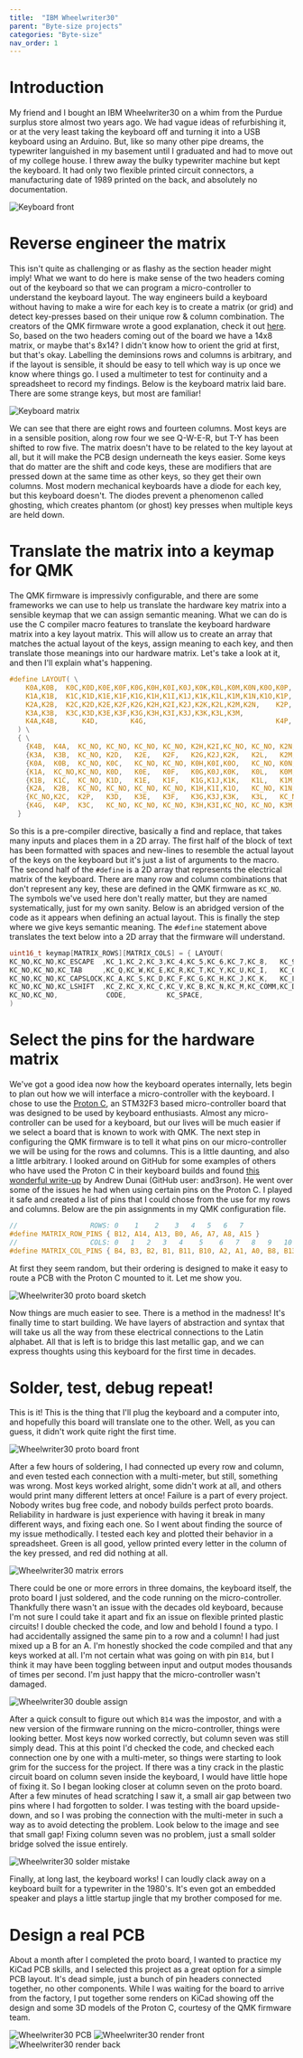 ```yaml
---
title:  "IBM Wheelwriter30"
parent: "Byte-size projects"
categories: "Byte-size"
nav_order: 1
---
```


# Introduction
My friend and I bought an IBM Wheelwriter30 on a whim from the Purdue surplus store almost two years ago. We had vague ideas of refurbishing it, or at the very least taking the keyboard off and turning it into a USB keyboard using an Arduino. But, like so many other pipe dreams, the typewriter languished in my basement until I graduated and had to move out of my college house. I threw away the bulky typewriter machine but kept the keyboard. It had only two flexible printed circuit connectors, a manufacturing date of 1989 printed on the back, and absolutely no documentation.

![Keyboard front](/media/wheelwriter30-front.jpg)

# Reverse engineer the matrix
This isn't quite as challenging or as flashy as the section header might imply! What we want to do here is make sense of the two headers coming out of the keyboard so that we can program a micro-controller to understand the keyboard layout. The way engineers build a keyboard without having to make a wire for each key is to create a matrix (or grid) and detect key-presses based on their unique row & column combination. The creators of the QMK firmware wrote a good explanation, check it out [here](https://docs.qmk.fm/#/how_a_matrix_works). So, based on the two headers coming out of the board we have a 14x8 matrix, or maybe that's 8x14? I didn't know how to orient the grid at first, but that's okay. Labelling the deminsions rows and columns is arbitrary, and if the layout is sensible, it should be easy to tell which way is up once we know where things go. I used a multimeter to test for continuity and a spreadsheet to record my findings. Below is the keyboard matrix laid bare. There are some strange keys, but most are familiar!

![Keyboard matrix](/media/wheelwriter30-matrix.png)

We can see that there are eight rows and fourteen columns. Most keys are in a sensible position, along row four we see Q-W-E-R, but T-Y has been shifted to row five. The matrix doesn't have to be related to the key layout at all, but it will make the PCB design underneath the keys easier. Some keys that do matter are the shift and code keys, these are modifiers that are pressed down at the same time as other keys, so they get their own columns. Most modern mechanical keyboards have a diode for each key, but this keyboard doesn't. The diodes prevent a phenomenon called ghosting, which creates phantom (or ghost) key presses when multiple keys are held down.

# Translate the matrix into a keymap for QMK
The QMK firmware is impressivly configurable, and there are some frameworks we can use to help us translate the hardware key matrix into a sensible keymap that we can assign semantic meaning. What we can do is use the C compiler macro features to translate the keyboard hardware matrix into a key layout matrix. This will allow us to create an array that matches the actual layout of the keys, assign meaning to each key, and then translate those meanings into our hardware matrix. Let's take a look at it, and then I'll explain what's happening.

```c
#define LAYOUT( \
    K0A,K0B,  K0C,K0D,K0E,K0F,K0G,K0H,K0I,K0J,K0K,K0L,K0M,K0N,K0O,K0P,  K0Q,K0R,K0S, \
    K1A,K1B,  K1C,K1D,K1E,K1F,K1G,K1H,K1I,K1J,K1K,K1L,K1M,K1N,K1O,K1P,  K1Q,K1R,K1S, \
    K2A,K2B,  K2C,K2D,K2E,K2F,K2G,K2H,K2I,K2J,K2K,K2L,K2M,K2N,    K2P,  K2Q,K2R,K2S, \
    K3A,K3B,  K3C,K3D,K3E,K3F,K3G,K3H,K3I,K3J,K3K,K3L,K3M,                  K3R,     \
    K4A,K4B,      K4D,        K4G,                                K4P,  K4Q,K4R,K4S  \
  ) \
  { \
    {K4B,  K4A,  KC_NO, KC_NO, KC_NO, KC_NO, K2H,K2I,KC_NO, KC_NO, K2N,   K1P,   K4R, KC_NO}, \
    {K3A,  K3B,  KC_NO, K2D,   K2E,   K2F,   K2G,K2J,K2K,   K2L,   K2M,   K2Q,   K2R, KC_NO}, \
    {K0A,  K0B,  KC_NO, K0C,   KC_NO, KC_NO, K0H,K0I,K0O,   KC_NO, K0N,   K0P,   K0R, KC_NO}, \
    {K1A,  KC_NO,KC_NO, K0D,   K0E,   K0F,   K0G,K0J,K0K,   K0L,   K0M,   K0Q,   K0S, KC_NO}, \
    {K1B,  K1C,  KC_NO, K1D,   K1E,   K1F,   K1G,K1J,K1K,   K1L,   K1M,   K1Q,   K1R, KC_NO}, \
    {K2A,  K2B,  KC_NO, KC_NO, KC_NO, KC_NO, K1H,K1I,K1O,   KC_NO, K1N,   KC_NO, K1S, KC_NO}, \
    {KC_NO,K2C,  K2P,   K3D,   K3E,   K3F,   K3G,K3J,K3K,   K3L,   KC_NO, K3R,   K2S, KC_NO}, \
    {K4G,  K4P,  K3C,   KC_NO, KC_NO, KC_NO, K3H,K3I,KC_NO, KC_NO, K3M,   K4Q,   K4S, K4D  }  \
  }
```

So this is a pre-compiler directive, basically a find and replace, that takes many inputs and places them in a 2D array. The first half of the block of text has been formatted with spaces and new-lines to resemble the actual layout of the keys on the keyboard but it's just a list of arguments to the macro. The second half of the ```#define``` is a 2D array that represents the electrical matrix of the keyboard. There are many row and column combinations that don't represent any key, these are defined in the QMK firmware as ```KC_NO```. The symbols we've used here don't really matter, but they are named systematically, just for my own sanity. Below is an abridged version of the code as it appears when defining an actual layout. This is finally the step where we give keys semantic meaning. The ```#define``` statement above translates the text below into a 2D array that the firmware will understand.

```c
uint16_t keymap[MATRIX_ROWS][MATRIX_COLS] = { LAYOUT(
KC_NO,KC_NO,KC_ESCAPE  ,KC_1,KC_2,KC_3,KC_4,KC_5,KC_6,KC_7,KC_8,   KC_9,  KC_0,   KC_MINS, KC_EQL, KC_BSPC,  KC_HOME,KC_PGUP,KC_PSCREEN,
KC_NO,KC_NO,KC_TAB     ,KC_Q,KC_W,KC_E,KC_R,KC_T,KC_Y,KC_U,KC_I,   KC_O,  KC_P,   KC_NO,   KC_LBRC,KC_ENTER, KC_END, KC_PGDN,KC_NO,
KC_NO,KC_NO,KC_CAPSLOCK,KC_A,KC_S,KC_D,KC_F,KC_G,KC_H,KC_J,KC_K,   KC_L,  KC_SCLN,KC_QUOTE,        KC_RSHIFT,KC_FIND,KC_NO,  KC_NO,
KC_NO,KC_NO,KC_LSHIFT  ,KC_Z,KC_X,KC_C,KC_V,KC_B,KC_N,KC_M,KC_COMM,KC_DOT,KC_SLSH,                                   KC_UP,
KC_NO,KC_NO,            CODE,          KC_SPACE,                                                   KC_DELETE,KC_LEFT,KC_DOWN,KC_RIGHT
)
```

# Select the pins for the hardware matrix
We've got a good idea now how the keyboard operates internally, lets begin to plan out how we will interface a micro-controller with the keyboard. I chose to use the [Proton C](https://qmk.fm/proton-c/), an STM32F3 based micro-controller board that was designed to be used by keyboard enthusiasts. Almost any micro-controller can be used for a keyboard, but our lives will be much easier if we select a board that is known to work with QMK. The next step in configuring the QMK firmware is to tell it what pins on our micro-controller we will be using for the rows and columns. This is a little daunting, and also a little arbitrary. I looked around on GitHub for some examples of others who have used the Proton C in their keyboard builds and found [this wonderful write-up](https://github.com/qmk/qmk_firmware/tree/master/keyboards/handwired/d48) by Andrew Dunai (GitHub user: and3rson). He went over some of the issues he had when using certain pins on the Proton C. I played it safe and created a list of pins that I could chose from the use for my rows and columns. Below are the pin assignments in my QMK configuration file.

```c
//                  ROWS: 0    1    2    3   4   5   6   7
#define MATRIX_ROW_PINS { B12, A14, A13, B0, A6, A7, A8, A15 }
//                  COLS: 0   1   2   3   4    5    6   7   8   9   10   11   12   13
#define MATRIX_COL_PINS { B4, B3, B2, B1, B11, B10, A2, A1, A0, B8, B13, B14, B15, B9 }
```

At first they seem random, but their ordering is designed to make it easy to route a PCB with the Proton C mounted to it. Let me show you.

![Wheelwriter30 proto board sketch](/media/wheelwriter30-proto-sketch.jpg)

Now things are much easier to see. There is a method in the madness! It's finally time to start building. We have layers of abstraction and syntax that will take us all the way from these electrical connections to the Latin alphabet. All that is left is to bridge this last metallic gap, and we can express thoughts using this keyboard for the first time in decades.


# Solder, test, debug repeat!
This is it! This is the thing that I'll plug the keyboard and a computer into, and hopefully this board will translate one to the other. Well, as you can guess, it didn't work quite right the first time.

![Wheelwriter30 proto board front](/media/wheelwriter30-proto-front.jpg)

After a few hours of soldering, I had connected up every row and column, and even tested each connection with a multi-meter, but still, something was wrong. Most keys worked alright, some didn't work at all, and others would print many different letters at once! Failure is a part of every project. Nobody writes bug free code, and nobody builds perfect proto boards. Reliability in hardware is just experience with having it break in many different ways, and fixing each one. So I went about finding the source of my issue methodically. I tested each key and plotted their behavior in a spreadsheet. Green is all good, yellow printed every letter in the column of the key pressed, and red did nothing at all.

![Wheelwriter30 matrix errors](/media/wheelwriter30-matrix-errors.png)


There could be one or more errors in three domains, the keyboard itself, the proto board I just soldered, and the code running on the micro-controller. Thankfully there wasn't an issue with the decades old keyboard, because I'm not sure I could take it apart and fix an issue on flexible printed plastic circuits! I double checked the code, and low and behold I found a typo. I had accidentally assigned the same pin to a row and a column! I had just mixed up a B for an A. I'm honestly shocked the code compiled and that any keys worked at all. I'm not certain what was going on with pin ```B14```, but I think it may have been toggling between input and output modes thousands of times per second. I'm just happy that the micro-controller wasn't damaged.

![Wheelwriter30 double assign](/media/wheelwriter30-double-assign.png)

After a quick consult to figure out which ```B14``` was the impostor, and with a new version of the firmware running on the micro-controller, things were looking better. Most keys now worked correctly, but column seven was still simply dead. This at this point I'd checked the code, and checked each connection one by one with a multi-meter, so things were starting to look grim for the success for the project. If there was a tiny crack in the plastic circuit board on column seven inside the keyboard, I would have little hope of fixing it. So I began looking closer at column seven on the proto board. After a few minutes of head scratching I saw it, a small air gap between two pins where I had forgotten to solder. I was testing with the board upside-down, and so I was probing the connection with the multi-meter in such a way as to avoid detecting the problem. Look below to the image and see that small gap! Fixing column seven was no problem, just a small solder bridge solved the issue entirely.

![Wheelwriter30 solder mistake](/media/wheelwriter30-proto-gap.jpg)

Finally, at long last, the keyboard works! I can loudly clack away on a keyboard built for a typewriter in the 1980's. It's even got an embedded speaker and plays a little startup jingle that my brother composed for me.

# Design a real PCB

About a month after I completed the proto board, I wanted to practice my KiCad PCB skills, and I selected this project as a great option for a simple PCB layout. It's dead simple, just a bunch of pin headers connected together, no other components. While I was waiting for the board to arrive from the factory, I put together some renders on KiCad showing off the design and some 3D models of the Proton C, courtesy of the QMK firmware team.

![Wheelwriter30 PCB](/media/wheelwriter30-pcb.png)
![Wheelwriter30 render front](/media/wheelwriter30-pcb-front.jpg)
![Wheelwriter30 render back](/media/wheelwriter30-pcb-back.jpg)
